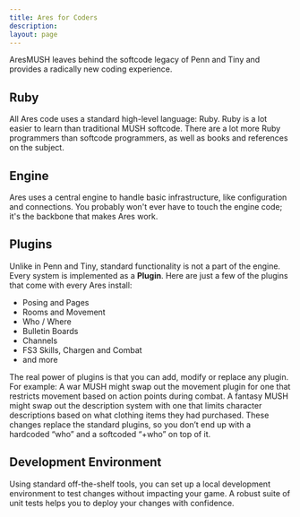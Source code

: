 ```yaml
---
title: Ares for Coders
description:
layout: page
---
```


AresMUSH leaves behind the softcode legacy of Penn and Tiny and provides a radically new coding experience. 

## Ruby

All Ares code uses a standard high-level language: Ruby.  Ruby is a lot easier to learn than traditional MUSH softcode. There are a lot more Ruby programmers than softcode programmers, as well as books and references on the subject.

## Engine
Ares uses a central engine to handle basic infrastructure, like configuration and connections.  You probably won't ever have to touch the engine code; it's the backbone that makes Ares work.

## Plugins
Unlike in Penn and Tiny, standard functionality is not a part of the engine.  Every system is implemented as a **Plugin**.  Here are just a few of the plugins that come with every Ares install:

* Posing and Pages
* Rooms and Movement
* Who / Where
* Bulletin Boards
* Channels
* FS3 Skills, Chargen and Combat
* and more

The real power of plugins is that you can add, modify or replace any plugin. For example: A war MUSH might swap out the movement plugin for one that restricts movement based on action points during combat. A fantasy MUSH might swap out the description system with one that limits character descriptions based on what clothing items they had purchased. These changes replace the standard plugins, so you don’t end up with a hardcoded “who” and a softcoded “+who” on top of it.

## Development Environment

Using standard off-the-shelf tools, you can set up a local development environment to test changes without impacting your game.  A robust suite of unit tests helps you to deploy your changes with confidence.
